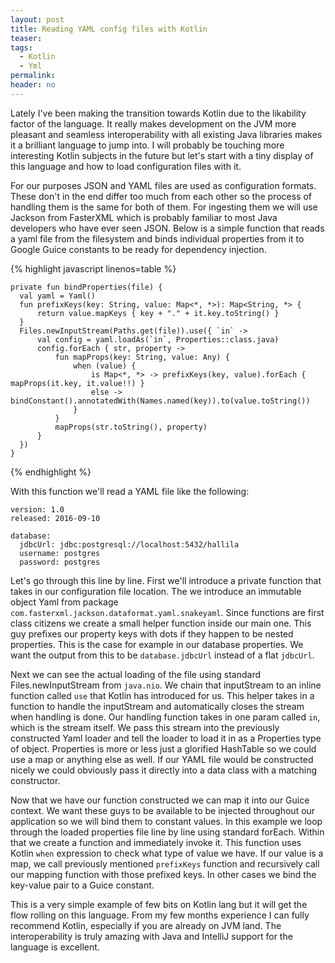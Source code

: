 ```yaml
---
layout: post
title: Reading YAML config files with Kotlin
teaser:
tags:
  - Kotlin
  - Yml
permalink:
header: no
---
```


Lately I've been making the transition towards Kotlin due to the likability factor of the language. It really makes development on the JVM more pleasant and seamless interoperability with all existing Java libraries makes it a brilliant language to jump into. I will probably be touching more interesting Kotlin subjects in the future but let's start with a tiny display of this language and how to load configuration files with it.

For our purposes JSON and YAML files are used as configuration formats. These don't in the end differ too much from each other so the process of handling them is the same for both of them. For ingesting them we will use Jackson from FasterXML which is probably familiar to most Java developers who have ever seen JSON. Below is a simple function that reads a yaml file from the filesystem and binds individual properties from it to Google Guice constants to be ready for dependency injection.

{% highlight javascript linenos=table %}
```
private fun bindProperties(file) {
  val yaml = Yaml()
  fun prefixKeys(key: String, value: Map<*, *>): Map<String, *> {
      return value.mapKeys { key + "." + it.key.toString() }
  }
  Files.newInputStream(Paths.get(file)).use({ `in` ->
      val config = yaml.loadAs(`in`, Properties::class.java)
      config.forEach { str, property ->
          fun mapProps(key: String, value: Any) {
              when (value) {
                  is Map<*, *> -> prefixKeys(key, value).forEach { mapProps(it.key, it.value!!) }
                  else -> bindConstant().annotatedWith(Names.named(key)).to(value.toString())
              }
          }
          mapProps(str.toString(), property)
      }
  })
}
```
{% endhighlight %}

With this function we'll read a YAML file like the following:

```
version: 1.0
released: 2016-09-10

database:
  jdbcUrl: jdbc:postgresql://localhost:5432/hallila
  username: postgres
  password: postgres
```

Let's go through this line by line.
First we'll introduce a private function that takes in our configuration file location. The we introduce an immutable object Yaml from package `com.fasterxml.jackson.dataformat.yaml.snakeyaml`. Since functions are first class citizens we create a small helper function inside our main one. This guy prefixes our property keys with dots if they happen to be nested properties. This is the case for example in our database properties. We want the output from this to be `database.jdbcUrl` instead of a flat `jdbcUrl`.

Next we can see the actual loading of the file using standard Files.newInputStream from `java.nio`. We chain that inputStream to an inline function called `use` that Kotlin has introduced for us. This helper takes in a function to handle the inputStream and automatically closes the stream when handling is done. Our handling function takes in one param called `in`, which is the stream itself. We pass this stream into the previously constructed Yaml loader and tell the loader to load it in as a Properties type of object. Properties is more or less just a glorified HashTable so we could use a map or anything else as well. If our YAML file would be constructed nicely we could obviously pass it directly into a data class with a matching constructor.

Now that we have our function constructed we can map it into our Guice context. We want these guys to be available to be injected throughout our application so we will bind them to constant values. In this example we loop through the loaded properties file line by line using standard forEach. Within that we create a function and immediately invoke it. This function uses Kotlin `when` expression to check what type of value we have. If our value is a map, we call previously mentioned `prefixKeys` function and recursively call our mapping function with those prefixed keys. In other cases we bind the key-value pair to a Guice constant.

This is a very simple example of few bits on Kotlin lang but it will get the flow rolling on this language. From my few months experience I can fully recommend Kotlin, especially if you are already on JVM land. The interoperability is truly amazing with Java and IntelliJ support for the language is excellent.
